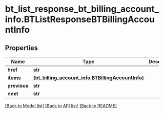 # bt_list_response_bt_billing_account_info.BTListResponseBTBillingAccountInfo

## Properties
Name | Type | Description | Notes
------------ | ------------- | ------------- | -------------
**href** | **str** |  | [optional] 
**items** | [**[bt_billing_account_info.BTBillingAccountInfo]**](BTBillingAccountInfo.md) |  | [optional] 
**previous** | **str** |  | [optional] 
**next** | **str** |  | [optional] 

[[Back to Model list]](../README.md#documentation-for-models) [[Back to API list]](../README.md#documentation-for-api-endpoints) [[Back to README]](../README.md)


